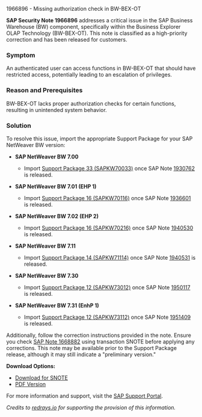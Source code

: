 1966896 - Missing authorization check in BW-BEX-OT

**SAP Security Note 1966896** addresses a critical issue in the SAP Business Warehouse (BW) component, specifically within the Business Explorer OLAP Technology (BW-BEX-OT). This note is classified as a high-priority correction and has been released for customers.

### Symptom
An authenticated user can access functions in BW-BEX-OT that should have restricted access, potentially leading to an escalation of privileges.

### Reason and Prerequisites
BW-BEX-OT lacks proper authorization checks for certain functions, resulting in unintended system behavior.

### Solution
To resolve this issue, import the appropriate Support Package for your SAP NetWeaver BW version:

- **SAP NetWeaver BW 7.00**
  - Import [Support Package 33 (SAPKW70033)](https://me.sap.com/supportpackage/SAPKW70033) once SAP Note [1930762](https://me.sap.com/notes/1930762) is released.
  
- **SAP NetWeaver BW 7.01 (EHP 1)**
  - Import [Support Package 16 (SAPKW70116)](https://me.sap.com/supportpackage/SAPKW70116) once SAP Note [1936601](https://me.sap.com/notes/1936601) is released.
  
- **SAP NetWeaver BW 7.02 (EHP 2)**
  - Import [Support Package 16 (SAPKW70216)](https://me.sap.com/supportpackage/SAPKW70216) once SAP Note [1940530](https://me.sap.com/notes/1940530) is released.
  
- **SAP NetWeaver BW 7.11**
  - Import [Support Package 14 (SAPKW71114)](https://me.sap.com/supportpackage/SAPKW71114) once SAP Note [1940531](https://me.sap.com/notes/1940531) is released.
  
- **SAP NetWeaver BW 7.30**
  - Import [Support Package 12 (SAPKW73012)](https://me.sap.com/supportpackage/SAPKW73012) once SAP Note [1950117](https://me.sap.com/notes/1950117) is released.
  
- **SAP NetWeaver BW 7.31 (EnhP 1)**
  - Import [Support Package 12 (SAPKW73112)](https://me.sap.com/supportpackage/SAPKW73112) once SAP Note [1951409](https://me.sap.com/notes/1951409) is released.

Additionally, follow the correction instructions provided in the note. Ensure you check [SAP Note 1668882](https://me.sap.com/notes/1668882) using transaction SNOTE before applying any corrections. This note may be available prior to the Support Package release, although it may still indicate a "preliminary version."

**Download Options:**
- [Download for SNOTE](https://notesdownloads.sap.com/note/0040000011610402017)
- [PDF Version](https://me.sap.com/sap/support/sfm/notes/print/0001966896?language=en-US&token=BA95CA0C44428FBAB2DFAD6B2D4A614D)

For more information and support, visit the [SAP Support Portal](https://me.sap.com/).

*Credits to [redrays.io](https://redrays.io) for supporting the provision of this information.*